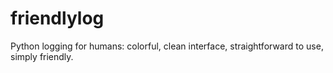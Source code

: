 # friendlylog
Python logging for humans: colorful, clean interface, straightforward to use, simply friendly.
